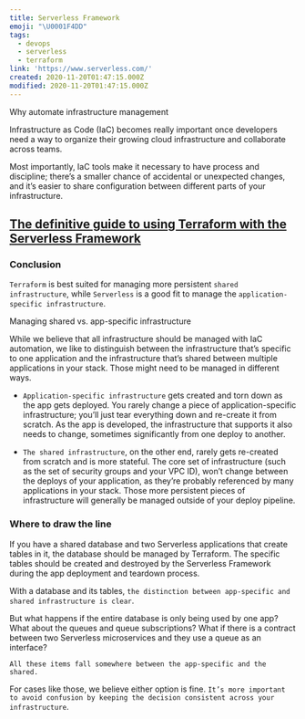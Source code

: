 ```yaml
---
title: Serverless Framework
emoji: "\U0001F4DD"
tags:
  - devops
  - serverless
  - terraform
link: 'https://www.serverless.com/'
created: 2020-11-20T01:47:15.000Z
modified: 2020-11-20T01:47:15.000Z
---
```


Why automate infrastructure management

Infrastructure as Code (IaC) becomes really important once developers need a way to organize their growing cloud infrastructure and collaborate across teams.

Most importantly, IaC tools make it necessary to have process and discipline; there’s a smaller chance of accidental or unexpected changes, and it’s easier to share configuration between different parts of your infrastructure.

## [The definitive guide to using Terraform with the Serverless Framework](https://www.serverless.com/blog/definitive-guide-terraform-serverless)

### Conclusion

`Terraform` is best suited for managing more persistent `shared infrastructure`, while `Serverless` is a good fit to manage the `application-specific infrastructure`.

Managing shared vs. app-specific infrastructure

While we believe that all infrastructure should be managed with IaC automation, we like to distinguish between the infrastructure that’s specific to one application and the infrastructure that’s shared between multiple applications in your stack. Those might need to be managed in different ways.

- `Application-specific infrastructure` gets created and torn down as the app gets deployed. You rarely change a piece of application-specific infrastructure; you’ll just tear everything down and re-create it from scratch. As the app is developed, the infrastructure that supports it also needs to change, sometimes significantly from one deploy to another.

- `The shared infrastructure`, on the other end, rarely gets re-created from scratch and is more stateful. The core set of infrastructure (such as the set of security groups and your VPC ID), won’t change between the deploys of your application, as they’re probably referenced by many applications in your stack. Those more persistent pieces of infrastructure will generally be managed outside of your deploy pipeline.

### Where to draw the line

If you have a shared database and two Serverless applications that create tables in it, the database should be managed by Terraform. The specific tables should be created and destroyed by the Serverless Framework during the app deployment and teardown process.

With a database and its tables, `the distinction between app-specific and shared infrastructure is clear`.

But what happens if the entire database is only being used by one app? What about the queues and queue subscriptions? What if there is a contract between two Serverless microservices and they use a queue as an interface?

`All these items fall somewhere between the app-specific and the shared.`

For cases like those, we believe either option is fine. `It’s more important to avoid confusion by keeping the decision consistent across your infrastructure`.
